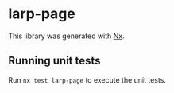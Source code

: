 # larp-page

This library was generated with [Nx](https://nx.dev).

## Running unit tests

Run `nx test larp-page` to execute the unit tests.
